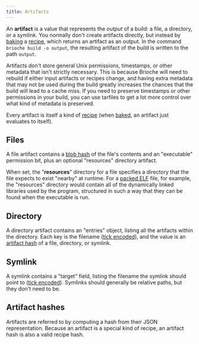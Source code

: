 ```yaml
---
title: Artifacts
---
```


An **artifact** is a value that represents the _output_ of a build: a file, a directory, or a symlink. You normally don't create artifacts directly, but instead by [baking](/docs/core-concepts/baking) a [recipe](/docs/core-concepts/recipes), which returns an artifact as an output. In the command `brioche build -o output`, the resulting artifact of the build is written to the path `output`.

Artifacts don't store general Unix permissions, timestamps, or other metadata that isn't strictly necessary. This is because Brioche will need to rebuild if either input artifacts or recipes change, and having extra metadata that may not be used during the build greatly increases the chances that the build will lead to a cache miss. If you need to preserve timestamps or other permissions in your build, you can use tarfiles to get a lot more control over what kind of metadata is preserved.

Every artifact is itself a kind of [recipe](/docs/core-concepts/recipes) (when [baked](/docs/core-concepts/baking), an artifact just evaluates to itself).

## Files

A file artifact contains a [blob hash](/docs/how-it-works/blobs) of the file's contents and an "executable" permission bit, plus an optional "resources" directory artifact.

When set, the "**resources**" directory for a file specifies a directory that the file expects to exist "nearby" at runtime. For a [packed ELF](/docs/how-it-works/packed-executables) file, for example, the "resources" directory would contain all of the dynamically linked libraries used by the program, structured in such a way that they can be found when the executable is run.

## Directory

A directory artifact contains an "entries" object, listing all the artifacts within the directory. Each key is the filename ([tick encoded](/docs/core-concepts/tick-encoding)), and the value is an [artifact hash](#artifact-hashes) of a file, directory, or symlink.

## Symlink

A symlink contains a "target" field, listing the filename the symlink should point to ([tick encoded](/docs/core-concepts/tick-encoding)). Symlinks should generally be relative paths, but they don't need to be.

## Artifact hashes

Artifacts are referred to by computing a hash from their JSON representation. Because an artifact is a special kind of recipe, an artifact hash is also a valid recipe hash.
